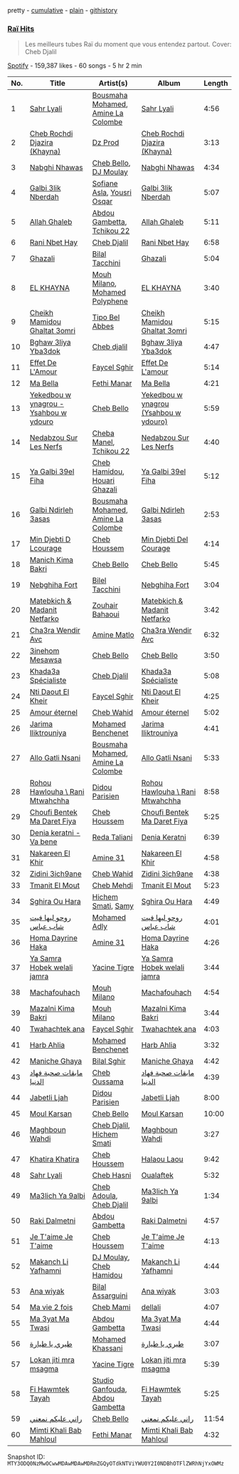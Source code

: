 pretty - [cumulative](/playlists/cumulative/37i9dQZF1DXb7WmotStdsj.md) - [plain](/playlists/plain/37i9dQZF1DXb7WmotStdsj) - [githistory](https://github.githistory.xyz/mackorone/spotify-playlist-archive/blob/main/playlists/plain/37i9dQZF1DXb7WmotStdsj)

### [Raï Hits](https://open.spotify.com/playlist/37i9dQZF1DXb7WmotStdsj)

> Les meilleurs tubes Raï du moment que vous entendez partout\. Cover: Cheb Djalil

[Spotify](https://open.spotify.com/user/spotify) - 159,387 likes - 60 songs - 5 hr 2 min

| No. | Title | Artist(s) | Album | Length |
|---|---|---|---|---|
| 1 | [Sahr Lyali](https://open.spotify.com/track/2KLqFKA2x5RDv8AHlKuWHY) | [Bousmaha Mohamed](https://open.spotify.com/artist/4LXU4M55DQHiOs974bOJ2Q), [Amine La Colombe](https://open.spotify.com/artist/5QNVKh6yERfewhdBys6d9E) | [Sahr Lyali](https://open.spotify.com/album/5X0qe2E64Z7kHvr5zX87Tw) | 4:56 |
| 2 | [Cheb Rochdi Djazira \(Khayna\)](https://open.spotify.com/track/60w5cYkVfK2Z12g9ybDiNG) | [Dz Prod](https://open.spotify.com/artist/2SclQHGM4mHnck8kkeMWlf) | [Cheb Rochdi Djazira \(Khayna\)](https://open.spotify.com/album/1xDohBxeJ05Iq0a6RkQkxS) | 3:13 |
| 3 | [Nabghi Nhawas](https://open.spotify.com/track/2u8hovFZoxDdTAMmgHsiMi) | [Cheb Bello](https://open.spotify.com/artist/11E9GHIAzJRKuECEUSEuqh), [DJ Moulay](https://open.spotify.com/artist/3RHFZVCcl94jZRgIT51Yig) | [Nabghi Nhawas](https://open.spotify.com/album/197oMQkYh9nl8SqTrCUM19) | 4:34 |
| 4 | [Galbi 3lik Nberdah](https://open.spotify.com/track/1dNtGFaYXVYZScOHJDxHop) | [Sofiane Asla](https://open.spotify.com/artist/2ywplm7qGli4HsGE3SNS8A), [Yousri Osqar](https://open.spotify.com/artist/7g2JUs53eAMoNovszsQtay) | [Galbi 3lik Nberdah](https://open.spotify.com/album/3NPdCimnGE3NROx5bGPr4y) | 5:07 |
| 5 | [Allah Ghaleb](https://open.spotify.com/track/1w1C72J7CTI02ZJabhqiF8) | [Abdou Gambetta](https://open.spotify.com/artist/1tK2o8xfVFCjGVs41FWhT2), [Tchikou 22](https://open.spotify.com/artist/1Awe2WHMc69DBEf6TG6WvX) | [Allah Ghaleb](https://open.spotify.com/album/5tz0bhi47zfLWciF35NHsW) | 5:11 |
| 6 | [Rani Nbet Hay](https://open.spotify.com/track/6Y4bRkSHNbjyUetAvix8sd) | [Cheb Djalil](https://open.spotify.com/artist/4ZzMtjQsjtaAOm3GPqmjeQ) | [Rani Nbet Hay](https://open.spotify.com/album/5PX8lRCsHDj1Q6L5RKzmoa) | 6:58 |
| 7 | [Ghazali](https://open.spotify.com/track/6JBqQLrTxG8wigGUGshYUN) | [Bilal Tacchini](https://open.spotify.com/artist/5Jtc3clXvoMsmCt9EXVX3o) | [Ghazali](https://open.spotify.com/album/3W7Td1MGNtH7PqGMpbtb57) | 5:04 |
| 8 | [EL KHAYNA](https://open.spotify.com/track/3vAhuFK6NTHS2VzHGmyxLV) | [Mouh Milano](https://open.spotify.com/artist/1a4431ATLSQ5Rgq8Rr6sFj), [Mohamed Polyphene](https://open.spotify.com/artist/3tOjDEjeBvPyQ1atjrEcLl) | [EL KHAYNA](https://open.spotify.com/album/7F80CSWX5JAlPQ7ryWVt9x) | 3:40 |
| 9 | [Cheikh Mamidou Ghaltat 3omri](https://open.spotify.com/track/4Oo5q4LjJWrnj7Z0prl5cu) | [Tipo Bel Abbes](https://open.spotify.com/artist/1YvBlQFAF0qeOZjYLN83xF) | [Cheikh Mamidou Ghaltat 3omri](https://open.spotify.com/album/4ekNCdLuNvIgzYncykwPlg) | 5:15 |
| 10 | [Bghaw 3liya Yba3dok](https://open.spotify.com/track/0qgOUOYQrfWWYI42FLvxum) | [Cheb djalil](https://open.spotify.com/artist/2aTFw3gTDHVHXYYzgRf3xy) | [Bghaw 3liya Yba3dok](https://open.spotify.com/album/5Yhd5B4XDx6DVLdVa1jVnY) | 4:47 |
| 11 | [Effet De L'Amour](https://open.spotify.com/track/505Hd8gE3feZFRu2TM6I7V) | [Faycel Sghir](https://open.spotify.com/artist/6nWoudLNCfWwFYW0h2HTb1) | [Effet De L'amour](https://open.spotify.com/album/46n8pHuXoxEm9OdeiYfxSX) | 5:14 |
| 12 | [Ma Bella](https://open.spotify.com/track/45KQJy7KlhyXCPZzg3ACvW) | [Fethi Manar](https://open.spotify.com/artist/6g9hpEimVF4dYzs32kT94m) | [Ma Bella](https://open.spotify.com/album/5GutzL1w4cssmLszj2oFpX) | 4:21 |
| 13 | [Yekedbou w ynagrou \- Ysahbou w ydouro](https://open.spotify.com/track/3UYsJqg7fTmOzuxNj1P8wk) | [Cheb Bello](https://open.spotify.com/artist/11E9GHIAzJRKuECEUSEuqh) | [Yekedbou w ynagrou \(Ysahbou w ydouro\)](https://open.spotify.com/album/4HFLzXyuagSkM4TBTGzye1) | 5:59 |
| 14 | [Nedabzou Sur Les Nerfs](https://open.spotify.com/track/0lEc7oxWZiZqF6tFvKoalb) | [Cheba Manel](https://open.spotify.com/artist/2gf81e1DwyMQ4TbmPgM8Qs), [Tchikou 22](https://open.spotify.com/artist/1Awe2WHMc69DBEf6TG6WvX) | [Nedabzou Sur Les Nerfs](https://open.spotify.com/album/0PsBfJV1yrqia6sltrwyu6) | 4:40 |
| 15 | [Ya Galbi 39el Fiha](https://open.spotify.com/track/10T3NyeNu9aP1k89RUwWAp) | [Cheb Hamidou](https://open.spotify.com/artist/0WJTTlIjjKvee1iq0PdpWb), [Houari Ghazali](https://open.spotify.com/artist/2KXXuXgrY1X2RLez2UAVog) | [Ya Galbi 39el Fiha](https://open.spotify.com/album/1sIqXsmvaKG504gDsAkEHF) | 5:12 |
| 16 | [Galbi Ndirleh 3asas](https://open.spotify.com/track/2o9EZRu4Mx5GMFnJi9WpIC) | [Bousmaha Mohamed](https://open.spotify.com/artist/4LXU4M55DQHiOs974bOJ2Q), [Amine La Colombe](https://open.spotify.com/artist/5QNVKh6yERfewhdBys6d9E) | [Galbi Ndirleh 3asas](https://open.spotify.com/album/37pvma3AHWm2qQUjh9tA2g) | 2:53 |
| 17 | [Min Djebti D Lcourage](https://open.spotify.com/track/2ysMp68ms8pxhKb0Fnk602) | [Cheb Houssem](https://open.spotify.com/artist/4l3uOQQa1NaZz7OVNAjbC2) | [Min Djebti Del Courage](https://open.spotify.com/album/4xUcTd7wXrV177y1qT6zNt) | 4:14 |
| 18 | [Manich Kima Bakri](https://open.spotify.com/track/1b6ylP8XBdY7jOD7bwSWZk) | [Cheb Bello](https://open.spotify.com/artist/11E9GHIAzJRKuECEUSEuqh) | [Cheb Bello](https://open.spotify.com/album/3cjlTzZoHAlpC7VsWJBv8F) | 5:45 |
| 19 | [Nebghiha Fort](https://open.spotify.com/track/2wo2GyiPDb0cL9UdQN6DzD) | [Bilel Tacchini](https://open.spotify.com/artist/2QtIVRuCdO2a4RWyoF4ayb) | [Nebghiha Fort](https://open.spotify.com/album/0BsMS6fQ7FIgGDuHWUvLIU) | 3:04 |
| 20 | [Matebkich & Madanit Netfarko](https://open.spotify.com/track/4dTKDe11H4a3yZrcZvnjWI) | [Zouhair Bahaoui](https://open.spotify.com/artist/0CaWnepnGfVPs8uNwOzav6) | [Matebkich & Madanit Netfarko](https://open.spotify.com/album/14JGq86bpnMJ0i7fkYqWsy) | 3:42 |
| 21 | [Cha3ra Wendir Avc](https://open.spotify.com/track/4212sW8gzoojsEClN5LI8L) | [Amine Matlo](https://open.spotify.com/artist/2aFfUpawrHEPOQHzCXMUMZ) | [Cha3ra Wendir Avc](https://open.spotify.com/album/3OY3BSh6ltSis4Q2AT7dD7) | 6:32 |
| 22 | [3inehom Mesawsa](https://open.spotify.com/track/4XskIx5sYsCbfpC1AQeHv9) | [Cheb Bello](https://open.spotify.com/artist/11E9GHIAzJRKuECEUSEuqh) | [Cheb Bello](https://open.spotify.com/album/3cjlTzZoHAlpC7VsWJBv8F) | 3:50 |
| 23 | [Khada3a Spécialiste](https://open.spotify.com/track/2jD3erMPrQVxnVXRRGLutg) | [Cheb Djalil](https://open.spotify.com/artist/4ZzMtjQsjtaAOm3GPqmjeQ) | [Khada3a Spécialiste](https://open.spotify.com/album/51DtZ6PI6AjWTx6N8L6EYH) | 5:08 |
| 24 | [Nti Daout El Kheir](https://open.spotify.com/track/0w9SfiXXJsC8sXPocUatO6) | [Faycel Sghir](https://open.spotify.com/artist/6nWoudLNCfWwFYW0h2HTb1) | [Nti Daout El Kheir](https://open.spotify.com/album/6vSuWq4upKblZk9JPISsrX) | 4:25 |
| 25 | [Amour éternel](https://open.spotify.com/track/4Sea9Lf0PINpNxhZi1N0eK) | [Cheb Wahid](https://open.spotify.com/artist/41pjPOVGlvetRYm4xx7bYw) | [Amour éternel](https://open.spotify.com/album/0rnOYqNe9BKgJw9VS12Zp0) | 5:02 |
| 26 | [Jarima Iliktrouniya](https://open.spotify.com/track/20tf9xOw4V0y0wHgoLfTE7) | [Mohamed Benchenet](https://open.spotify.com/artist/1SXvU32qAqhAniQTUhJJdS) | [Jarima Iliktrouniya](https://open.spotify.com/album/5SnCFCzvjA7TxYg8KHI7FO) | 4:41 |
| 27 | [Allo Gatli Nsani](https://open.spotify.com/track/1aqDhCas4pdRphE1xISQUa) | [Bousmaha Mohamed](https://open.spotify.com/artist/4LXU4M55DQHiOs974bOJ2Q), [Amine La Colombe](https://open.spotify.com/artist/5QNVKh6yERfewhdBys6d9E) | [Allo Gatli Nsani](https://open.spotify.com/album/1USeU5Fjj3Z5NPIVyOukQS) | 5:33 |
| 28 | [Rohou Hawlouha \\ Rani Mtwahchha](https://open.spotify.com/track/6Of36mRcQXOZUhNFOeMg3t) | [Didou Parisien](https://open.spotify.com/artist/2LWOOorT0uVplVdL6CRncj) | [Rohou Hawlouha \\ Rani Mtwahchha](https://open.spotify.com/album/2IuSc2fo9KnuZ8JhJB4MxH) | 8:58 |
| 29 | [Choufi Bentek Ma Daret Fiya](https://open.spotify.com/track/4hQgTdJF1Z1PdDrhjYBiUC) | [Cheb Houssem](https://open.spotify.com/artist/4l3uOQQa1NaZz7OVNAjbC2) | [Choufi Bentek Ma Daret Fiya](https://open.spotify.com/album/2FN9F2iscX3gYpuqvsxAdD) | 5:25 |
| 30 | [Denia keratni \- Va bene](https://open.spotify.com/track/4QpthEgd5SYqlYGPLoCPgU) | [Reda Taliani](https://open.spotify.com/artist/2VTYaHMlKvQxlVW3k07NVt) | [Denia Keratni](https://open.spotify.com/album/6LEiREHxVTyoMGiDWWogu0) | 6:39 |
| 31 | [Nakareen El Khir](https://open.spotify.com/track/73dNejNw458nkrl9ZxZq36) | [Amine 31](https://open.spotify.com/artist/1FAQqzHTQMSqyDsYCzN6o9) | [Nakareen El Khir](https://open.spotify.com/album/29NpPCEDfXbrTV7Ok4zviR) | 4:58 |
| 32 | [Zidini 3ich9ane](https://open.spotify.com/track/78xAW5L8hxmBHnZtIqjyZf) | [Cheb Wahid](https://open.spotify.com/artist/41pjPOVGlvetRYm4xx7bYw) | [Zidini 3ich9ane](https://open.spotify.com/album/2rzYUYgREivgNksfiK5CWT) | 4:38 |
| 33 | [Tmanit El Mout](https://open.spotify.com/track/5NCwmr04Im459JN0IoODsP) | [Cheb Mehdi](https://open.spotify.com/artist/2uonXDQdHacpjve01wdIGE) | [Tmanit El Mout](https://open.spotify.com/album/2wheBBSz3XuLejwMRXRU70) | 5:23 |
| 34 | [Sghira Ou Hara](https://open.spotify.com/track/0L7LlOENW6UuOr52zcaYPE) | [Hichem Smati](https://open.spotify.com/artist/4NqyeNqz4XfIeEWrXPknYJ), [Samy](https://open.spotify.com/artist/10bINesF7eZDORpkyHYQFD) | [Sghira Ou Hara](https://open.spotify.com/album/2XA7CTMcjG9n6JuQw5oIDv) | 4:49 |
| 35 | [روحو ليها فيت شاب عباس](https://open.spotify.com/track/0qtTV779VjZD2GpRrz2iCi) | [Mohamed Adly](https://open.spotify.com/artist/0YNxTS81q1b2z9qdtJkmCO) | [روحو ليها فيت شاب عباس](https://open.spotify.com/album/2MHopoMeZ4jOVhubBcSmXk) | 4:01 |
| 36 | [Homa Dayrine Haka](https://open.spotify.com/track/3I3ZjOzrVyyF3OS4MvOyy7) | [Amine 31](https://open.spotify.com/artist/1FAQqzHTQMSqyDsYCzN6o9) | [Homa Dayrine Haka](https://open.spotify.com/album/17AqvRrbZYASiJnCT78qX0) | 4:26 |
| 37 | [Ya Samra Hobek welali jamra](https://open.spotify.com/track/442IWFKIrGrHTVjIrfc3YR) | [Yacine Tigre](https://open.spotify.com/artist/3KyPN9BFlpyEEAy4vCs8l4) | [Ya Samra Hobek welali jamra](https://open.spotify.com/album/2vtIO9E8hCsEOhOoty8OHL) | 3:44 |
| 38 | [Machafouhach](https://open.spotify.com/track/24jg1DbZgIwIBwascANUo0) | [Mouh Milano](https://open.spotify.com/artist/1a4431ATLSQ5Rgq8Rr6sFj) | [Machafouhach](https://open.spotify.com/album/2hyi1YaEv0A9LEA1HUEJ6S) | 4:54 |
| 39 | [Mazalni Kima Bakri](https://open.spotify.com/track/4qnmWklH3MwTy41kDCbex9) | [Mouh Milano](https://open.spotify.com/artist/1a4431ATLSQ5Rgq8Rr6sFj) | [Mazalni Kima Bakri](https://open.spotify.com/album/539HX5WN2FIVRu6dguBtyg) | 3:44 |
| 40 | [Twahachtek ana](https://open.spotify.com/track/2kfxJQaJsGpe0eYjM8pIxE) | [Faycel Sghir](https://open.spotify.com/artist/6nWoudLNCfWwFYW0h2HTb1) | [Twahachtek ana](https://open.spotify.com/album/08QVX3oPM46w3beaRWgfGE) | 4:03 |
| 41 | [Harb Ahlia](https://open.spotify.com/track/51ma99eBjCpUuDJeIquhgX) | [Mohamed Benchenet](https://open.spotify.com/artist/1SXvU32qAqhAniQTUhJJdS) | [Harb Ahlia](https://open.spotify.com/album/0rwO5csrugYNREOZya0waC) | 3:32 |
| 42 | [Maniche Ghaya](https://open.spotify.com/track/4b3FfSiGHdCgRioDRgTe3B) | [Bilal Sghir](https://open.spotify.com/artist/22XZtro8Hm67fM2XENt6Yg) | [Maniche Ghaya](https://open.spotify.com/album/0cZAAarZByPdTYTWlco14o) | 4:42 |
| 43 | [مابقات صحبة فهاد الدنيا](https://open.spotify.com/track/3gQvsHiyuanFa7dJ3TDfOv) | [Cheb Oussama](https://open.spotify.com/artist/6eJDRiiR2xdwAgdiRjZ525) | [مابقات صحبة فهاد الدنيا](https://open.spotify.com/album/5Uvwkx0w6oUTM59ep9pH5B) | 4:39 |
| 44 | [Jabetli Ljah](https://open.spotify.com/track/7sIr0SWz4zeZRt8NuV112j) | [Didou Parisien](https://open.spotify.com/artist/2LWOOorT0uVplVdL6CRncj) | [Jabetli Ljah](https://open.spotify.com/album/5rHwMQTSEBYs2s2HRE7rcH) | 8:00 |
| 45 | [Moul Karsan](https://open.spotify.com/track/3eQ2E727Y6KGITYZo3zX1d) | [Cheb Bello](https://open.spotify.com/artist/11E9GHIAzJRKuECEUSEuqh) | [Moul Karsan](https://open.spotify.com/album/1Wz4Lb9J28dWAbV3AB42YC) | 10:00 |
| 46 | [Maghboun Wahdi](https://open.spotify.com/track/53jIJkxsMot3n7Reolf6QO) | [Cheb Djalil](https://open.spotify.com/artist/4ZzMtjQsjtaAOm3GPqmjeQ), [Hichem Smati](https://open.spotify.com/artist/4NqyeNqz4XfIeEWrXPknYJ) | [Maghboun Wahdi](https://open.spotify.com/album/1I8PsxRrpOrwub7GJjYzT6) | 3:27 |
| 47 | [Khatira Khatira](https://open.spotify.com/track/1ANh0Pyrr6axtL5PhoRqPh) | [Cheb Houssem](https://open.spotify.com/artist/4l3uOQQa1NaZz7OVNAjbC2) | [Halaou Laou](https://open.spotify.com/album/6lFGyoekQTFfltRpxY7Bpd) | 9:42 |
| 48 | [Sahr Lyali](https://open.spotify.com/track/3cXIVHqz1kQBAkih5IrE3r) | [Cheb Hasni](https://open.spotify.com/artist/6AqjzYRx9TeJDzKhkSSHFx) | [Oualaftek](https://open.spotify.com/album/2SvQ9CXIsfNHXHjorOhS5M) | 5:32 |
| 49 | [Ma3lich Ya 9albi](https://open.spotify.com/track/4aNE4thhqRIn9KrHpvHsWe) | [Cheb Adoula](https://open.spotify.com/artist/4r6TXvkBwX89bozdSjF8Ch), [Cheb Djalil](https://open.spotify.com/artist/4ZzMtjQsjtaAOm3GPqmjeQ) | [Ma3lich Ya 9albi](https://open.spotify.com/album/6acBhqAz0HbGkaN9CEKSWn) | 1:34 |
| 50 | [Raki Dalmetni](https://open.spotify.com/track/5ZneftpoYQtDYac23jXLQA) | [Abdou Gambetta](https://open.spotify.com/artist/1tK2o8xfVFCjGVs41FWhT2) | [Raki Dalmetni](https://open.spotify.com/album/5Wse1dL3VSYfQTnB9Z4dkq) | 4:57 |
| 51 | [Je T'aime Je T'aime](https://open.spotify.com/track/2HZ7AzDhgUpwBS2VSeC3k8) | [Cheb Houssem](https://open.spotify.com/artist/4l3uOQQa1NaZz7OVNAjbC2) | [Je T'aime Je T'aime](https://open.spotify.com/album/0SnMz2VhIOZmpqM5urAJi3) | 4:13 |
| 52 | [Makanch Li Yafhamni](https://open.spotify.com/track/0gtRVUfCvjTg7D0yFuiWTo) | [DJ Moulay](https://open.spotify.com/artist/3RHFZVCcl94jZRgIT51Yig), [Cheb Hamidou](https://open.spotify.com/artist/0WJTTlIjjKvee1iq0PdpWb) | [Makanch Li Yafhamni](https://open.spotify.com/album/0gNWk1obpn1exlDtmAtxst) | 4:44 |
| 53 | [Ana wiyak](https://open.spotify.com/track/4dw3HdccXL0pQQTgSwdRs6) | [Bilal Assarguini](https://open.spotify.com/artist/2taSKJRDLOVQg0g0RnFDVH) | [Ana wiyak](https://open.spotify.com/album/7kuIaZYSdwLrufUJu8YRmk) | 3:03 |
| 54 | [Ma vie 2 fois](https://open.spotify.com/track/52XknVywsSWwVXwcxl6WAP) | [Cheb Mami](https://open.spotify.com/artist/6vZXamchcIOKzC1c3Elp4J) | [dellali](https://open.spotify.com/album/1sUJo5AFoHomnM2ANQk28m) | 4:07 |
| 55 | [Ma 3yat Ma Twasi](https://open.spotify.com/track/70Zj9LvRzFwmovJUsWusdg) | [Abdou Gambetta](https://open.spotify.com/artist/1tK2o8xfVFCjGVs41FWhT2) | [Ma 3yat Ma Twasi](https://open.spotify.com/album/3S84fRH5SD40IKJzkMZChH) | 4:44 |
| 56 | [طيري يا طيارة](https://open.spotify.com/track/0qJPN8mWjsORy7v2a6Benw) | [Mohamed Khassani](https://open.spotify.com/artist/32d1Iok2R1iGEbsj4zXgOC) | [طيري يا طيارة](https://open.spotify.com/album/7jaNQ3MZzO2FS2aCkxP6Xv) | 3:07 |
| 57 | [Lokan jiti mra msagma](https://open.spotify.com/track/3bNYR1sMmvQ9X7qAb1o6zi) | [Yacine Tigre](https://open.spotify.com/artist/3KyPN9BFlpyEEAy4vCs8l4) | [Lokan jiti mra msagma](https://open.spotify.com/album/50IvpHMMhTH49ZuAQtOzvW) | 5:39 |
| 58 | [Fi Hawmtek Tayah](https://open.spotify.com/track/49EW3aFH5ORawt7n24NYKm) | [Studio Ganfouda](https://open.spotify.com/artist/6MjJRyqsG53a9FreiOOsxa), [Abdou Gambetta](https://open.spotify.com/artist/1tK2o8xfVFCjGVs41FWhT2) | [Fi Hawmtek Tayah](https://open.spotify.com/album/1cmcB8p4CvvbbDJR8rrpfY) | 5:25 |
| 59 | [راني عليكم نمعني](https://open.spotify.com/track/7tfDyZ9ko2WpGJYW0DL8Qr) | [Cheb Bello](https://open.spotify.com/artist/11E9GHIAzJRKuECEUSEuqh) | [راني عليكم نمعني](https://open.spotify.com/album/4XjMsZ30WhHiUOwALl6dkQ) | 11:54 |
| 60 | [Mimti Khali Bab Mahloul](https://open.spotify.com/track/6vzwnkS56YV0JbqQuZFnXj) | [Fethi Manar](https://open.spotify.com/artist/6g9hpEimVF4dYzs32kT94m) | [Mimti Khali Bab Mahloul](https://open.spotify.com/album/7BMI1KVKuODfFt4wnNhuuD) | 4:32 |

Snapshot ID: `MTY3ODQ0NzMwOCwwMDAwMDAwMDRmZGQyOTdkNTViYWU0Y2I0NDBhOTFlZWRhNjYxOWMz`
